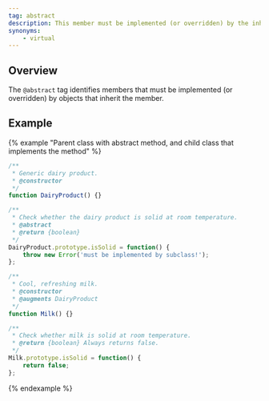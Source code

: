 ```yaml
---
tag: abstract
description: This member must be implemented (or overridden) by the inheritor.
synonyms:
    - virtual
---
```


## Overview

The `@abstract` tag identifies members that must be implemented (or overridden) by objects that
inherit the member.

## Example

{% example "Parent class with abstract method, and child class that implements the method" %}

```js
/**
 * Generic dairy product.
 * @constructor
 */
function DairyProduct() {}

/**
 * Check whether the dairy product is solid at room temperature.
 * @abstract
 * @return {boolean}
 */
DairyProduct.prototype.isSolid = function() {
    throw new Error('must be implemented by subclass!');
};

/**
 * Cool, refreshing milk.
 * @constructor
 * @augments DairyProduct
 */
function Milk() {}

/**
 * Check whether milk is solid at room temperature.
 * @return {boolean} Always returns false.
 */
Milk.prototype.isSolid = function() {
    return false;
};
```
{% endexample %}
